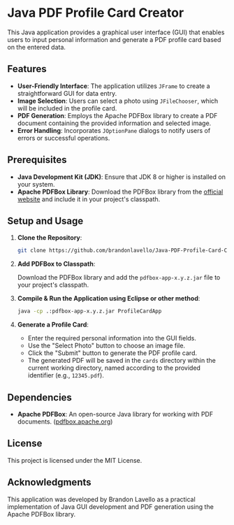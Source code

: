 
# Java PDF Profile Card Creator

This Java application provides a graphical user interface (GUI) that enables users to input personal information and generate a PDF profile card based on the entered data.

## Features

- **User-Friendly Interface**: The application utilizes `JFrame` to create a straightforward GUI for data entry.
- **Image Selection**: Users can select a photo using `JFileChooser`, which will be included in the profile card.
- **PDF Generation**: Employs the Apache PDFBox library to create a PDF document containing the provided information and selected image.
- **Error Handling**: Incorporates `JOptionPane` dialogs to notify users of errors or successful operations.

## Prerequisites

- **Java Development Kit (JDK)**: Ensure that JDK 8 or higher is installed on your system.
- **Apache PDFBox Library**: Download the PDFBox library from the [official website](https://pdfbox.apache.org/) and include it in your project's classpath.

## Setup and Usage

1. **Clone the Repository**:

   ```bash
   git clone https://github.com/brandonlavello/Java-PDF-Profile-Card-Creator.git
   ```

2. **Add PDFBox to Classpath**:

   Download the PDFBox library and add the `pdfbox-app-x.y.z.jar` file to your project's classpath.
   
3. **Compile & Run the Application using Eclipse or other method**:

   ```bash
   java -cp .:pdfbox-app-x.y.z.jar ProfileCardApp
   ```

4. **Generate a Profile Card**:
   - Enter the required personal information into the GUI fields.
   - Use the "Select Photo" button to choose an image file.
   - Click the "Submit" button to generate the PDF profile card.
   - The generated PDF will be saved in the `cards` directory within the current working directory, named according to the provided identifier (e.g., `12345.pdf`).

## Dependencies

- **Apache PDFBox**: An open-source Java library for working with PDF documents. ([pdfbox.apache.org](https://pdfbox.apache.org/))

## License

This project is licensed under the MIT License.

## Acknowledgments

This application was developed by Brandon Lavello as a practical implementation of Java GUI development and PDF generation using the Apache PDFBox library.
